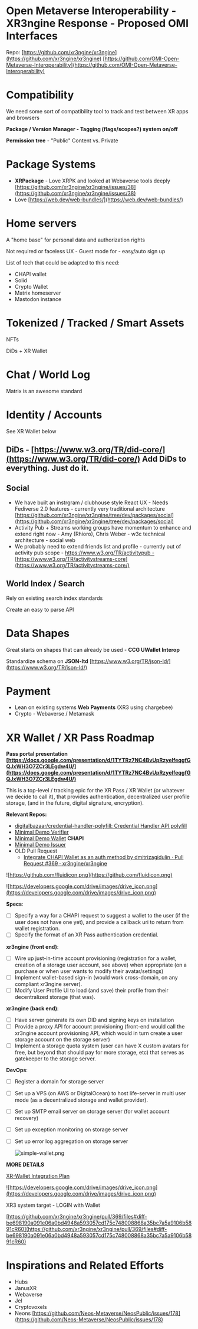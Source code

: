 # Open Metaverse Interoperability - XR3ngine Response - Proposed OMI Interfaces

Repo: 
[https://github.com/xr3ngine/xr3ngine](https://github.com/xr3ngine/xr3ngine)
[https://github.com/OMI-Open-Metaverse-Interoperability](https://github.com/OMI-Open-Metaverse-Interoperability)

# Compatibility

We need some sort of compatibility tool to track and test between XR apps and browsers

**Package / Version Manager - Tagging (flags/scopes?) system on/off** 

**Permission tree** - "Public" Content vs. Private 

# Package Systems

- **XRPackage** - Love XRPK and looked at Webaverse tools deeply [https://github.com/xr3ngine/xr3ngine/issues/38](https://github.com/xr3ngine/xr3ngine/issues/38)
- Love [https://web.dev/web-bundles/](https://web.dev/web-bundles/)

# Home servers

A "home base" for personal data and authorization rights

Not required or faceless UX - Guest mode for - easy/auto sign up

List of tech that could be adapted to this need:

- CHAPI wallet
- Solid
- Crypto Wallet
- Matrix homeserver
- Mastodon instance

# Tokenized / Tracked / Smart Assets

NFTs

DiDs + XR Wallet

# Chat / World Log

Matrix is an awesome standard

# Identity / Accounts

See XR Wallet below

## **DiDs** - [https://www.w3.org/TR/did-core/](https://www.w3.org/TR/did-core/)  Add DiDs to everything. Just do it.

## Social

- We have built an instrgram / clubhouse style React UX - Needs Fediverse 2.0 features - currently very traditional architecture [https://github.com/xr3ngine/xr3ngine/tree/dev/packages/social](https://github.com/xr3ngine/xr3ngine/tree/dev/packages/social)
- Activity Pub + Streams working groups have momentum to enhance and extend right now - Amy (Rhioro), Chris Weber - w3c technical architecture - social web
- We probably need to extend friends list and profile - currently out of activity pub scope - [https://www.w3.org/TR/activitypub -](https://www.w3.org/TR/activitypub/) [https://www.w3.org/TR/activitystreams-core](https://www.w3.org/TR/activitystreams-core/)

## World Index / Search

Rely on existing search index standards

Create an easy to parse API

# Data Shapes

Great starts on shapes that can already be used - **CCG UWallet Interop** 

Standardize schema on **JSON-ltd**  [https://www.w3.org/TR/json-ld/](https://www.w3.org/TR/json-ld/)

# Payment

- Lean on existing systems **Web Payments** (XR3 using chargebee)
- Crypto - Webaverse / Metamask

# XR Wallet / XR Pass Roadmap

**Pass portal presentation [https://docs.google.com/presentation/d/1TYTRz7NC4BvUpRzyelfeqgfGQJxWH3O7ZCr3LEgdw4U/](https://docs.google.com/presentation/d/1TYTRz7NC4BvUpRzyelfeqgfGQJxWH3O7ZCr3LEgdw4U/)**

This is a top-level / tracking epic for the XR Pass / XR Wallet (or whatever we decide to call it), that provides authentication, decentralized user profile storage,  (and in the future, digital signature, encryption).

**Relevant Repos:**

- [digitalbazaar/credential-handler-polyfill: Credential Handler API polyfill](https://github.com/digitalbazaar/credential-handler-polyfill)
- [Minimal Demo Verifier](https://chapi-demo-verifier.digitalbazaar.com/)
- [Minimal Demo Wallet](https://chapi-demo-wallet.digitalbazaar.com/) **CHAPI**
- [Minimal Demo Issuer](https://chapi-demo-issuer.digitalbazaar.com/)
- OLD Pull Request
    - [Integrate CHAPI Wallet as an auth method by dmitrizagidulin · Pull Request #369 · xr3ngine/xr3ngine](https://github.com/xr3ngine/xr3ngine/pull/369)

![https://github.com/fluidicon.png](https://github.com/fluidicon.png)

![https://developers.google.com/drive/images/drive_icon.png](https://developers.google.com/drive/images/drive_icon.png)

**Specs**:

- [ ]  Specify a way for a CHAPI request to suggest a wallet to the user (if the user does not have one yet), and provide a callback uri to return from wallet registration.
- [ ]  Specify the format of an XR Pass authentication credential.

**xr3ngine (front end)**:

- [ ]  Wire up just-in-time account provisioning (registration for a wallet, creation of a storage user account, see above) when appropriate (on a purchase or when user wants to modify their avatar/settings)
- [ ]  Implement wallet-based sign-in (would work cross-domain, on any compliant xr3ngine server).
- [ ]  Modify User Profile UI to load (and save) their profile from their decentralized storage (that was).

**xr3ngine (back end)**:

- [ ]  Have server generate its own DID and signing keys on installation
- [ ]  Provide a proxy API for account provisioning (front-end would call the xr3ngine account provisioning API, which would in turn create a user storage account on the storage server)
- [ ]  Implement a storage quota system (user can have X custom avatars for free, but beyond that should pay for more storage, etc) that serves as gatekeeper to the storage server.

**DevOps**:

- [ ]  Register a domain for storage server
- [ ]  Set up a VPS (on AWS or DigitalOcean) to host life-server in multi user mode (as a decentralized storage and wallet provider).
- [ ]  Set up SMTP email server on storage server (for wallet account recovery)
- [ ]  Set up exception monitoring on storage server
- [ ]  Set up error log aggregation on storage server

    ![simple-wallet.png](simple-wallet.png)

**MORE DETAILS**

[XR-Wallet Integration Plan](https://docs.google.com/document/d/18AnUsl7iwl06fPXfWBvT9RWQJbbl_prgudP9Vz6Rg_k/edit)

![https://developers.google.com/drive/images/drive_icon.png](https://developers.google.com/drive/images/drive_icon.png)

XR3 system target - LOGIN with Wallet

[https://github.com/xr3ngine/xr3ngine/pull/369/files#diff-be698190a091e06a0bd4948a593057cd175c748008868a35bc7a5a9106b5891cR60](https://github.com/xr3ngine/xr3ngine/pull/369/files#diff-be698190a091e06a0bd4948a593057cd175c748008868a35bc7a5a9106b5891cR60)

# Inspirations and Related Efforts

- Hubs
- JanusXR
- Webaverse
- Jel
- Cryptovoxels
- Neons [https://github.com/Neos-Metaverse/NeosPublic/issues/178](https://github.com/Neos-Metaverse/NeosPublic/issues/178)
